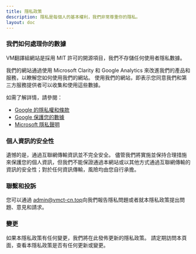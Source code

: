 ```yaml
---
title: 隱私政策
description: 隱私是每個人的基本權利，我們非常尊重你的隱私。
layout: doc
---
```


### 我們如何處理你的數據

VM翻譯組網站是採用 MIT 許可的開源項目，我們不存儲任何使用者隱私數據。

我們的網站通過使用 Microsoft Clarity 和 Google Analytics 來改進我們的產品和服務，以瞭解您如何使用我們的網站。 使用我們的網站，即表示您同意我們和第三方服務提供者可以收集和使用這些數據。

如需了解詳情，請參閱：

- [Google 的隱私權和條款](https://www.google.com/policies/privacy/partners/)
- [Google 保護您的數據](https://support.google.com/analytics/answer/6004245)
- [Microsoft 隱私聲明](https://privacy.microsoft.com/privacystatement)

### 個人資訊的安全性

遺憾的是，通過互聯網傳輸資訊並不完全安全。 儘管我們將實施並保持合理措施來保護您的個人資訊，但我們不能保證通過本網站或以其他方式通過互聯網傳輸的資訊的安全性；對於任何資訊傳輸，風險均由您自行承擔。

### 聯繫和投訴

您可以通過 [admin@vmct-cn.top](mailto:admin@vmct-cn.top)向我們報告隱私問題或者就本隱私政策提出問題、意見和請求。

### 變更

如果本隱私政策有任何變更，我們將在此發佈更新的隱私政策。 請定期訪問本頁面，查看本隱私政策是否有任何更新或變更。
